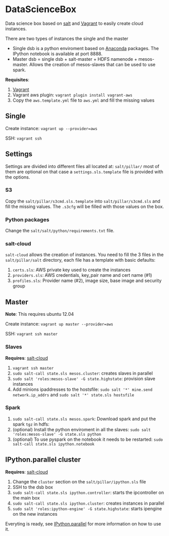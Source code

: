 # DataScienceBox

Data science box based on [salt](http://www.saltstack.com/) and
[Vagrant](http://vagrantup.com/) to easily create cloud instances.

There are two types of instances the single and the master

- Single dsb is a python enviroment based on
[Anaconda](http://continuum.io/downloads) packages.
The IPython notebook is available at port 8888.
- Master dsb = single dsb + salt-master + HDFS namenode + mesos-master.
Allows the creation of mesos-slaves that can be used to use spark.

**Requisites**:

1. [Vagrant](https://www.vagrantup.com/downloads.html)
2. Vagrant aws plugin: `vagrant plugin install vagrant-aws`
3. Copy the `aws.template.yml` file to `aws.yml` and fill the missing values

## Single

Create instance: `vagrant up --provider=aws`

SSH: `vagrant ssh`

## Settings

Settings are divided into different files all located at: `salt/pillar/`
most of them are optional on that case a `settings.sls.template` file is
provided with the options.

### S3

Copy the `salt/pillar/s3cmd.sls.template` into `salt/pillar/s3cmd.sls`
and fill the missing values. The `.s3cfg` will be filled with those values
on the box.

### Python packages

Change the `salt/salt/python/requirements.txt` file.

### salt-cloud

`salt-cloud` allows the creation of instances.
You need to fill the 3 files in the `salt/pillar/salt` directory, each file has
a template with basic defaults:

1. `certs.sls`: AWS private key used to create the instances
2. `providers.sls`: AWS credentials, key_pair name and cert name (#1)
3. `profiles.sls`: Provider name (#2), image size, base image and security group

## Master

**Note**: This requires ubuntu 12.04

Create instance: `vagrant up master --provider=aws`

SSH: `vagrant ssh master`

### Slaves

**Requires**: [salt-cloud](#salt-cloud)

1. `vagrant ssh master`
2. `sudo salt-call state.sls mesos.cluster`:
creates slaves in parallel
3. `sudo salt 'roles:mesos-slave' -G state.highstate`:
provision slave instances
4. Add minions ipaddresses to the hostsfile:
`sudo salt '*' mine.send network.ip_addrs` and
`sudo salt '*' state.sls hostsfile`

### Spark

1. `sudo salt-call state.sls mesos.spark`:
Download spark and put the spark `tgz` in  hdfs:
3. (optional) Install the python enviroment in all the slaves:
`sudo salt 'roles:mesos-slave' -G state.sls python`
4. (optional) To use pyspark on the notebook it needs to be restarted:
`sudo salt-call state.sls ipython.notebook`

## IPython.parallel cluster

**Requires**: [salt-cloud](#salt-cloud)

1. Change the `cluster` section on the `salt/pillar/ipython.sls` file
2. SSH to the dsb box
2. `sudo salt-call state.sls ipython.controller`:
starts the ipcontroller on the main box
3. `sudo salt-call state.sls ipython.cluster`:
creates instances in parallel
4. `sudo salt 'roles:ipython-engine' -G state.highstate`:
starts ipengine on the new instances

Everyting is ready, see [IPython.parallel](http://ipython.org/ipython-doc/dev/parallel/)
for more information on how to use it.
